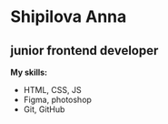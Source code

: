 # Shipilova Anna
## junior frontend developer

**My skills:**
* HTML, CSS, JS
* Figma, photoshop
* Git, GitHub

